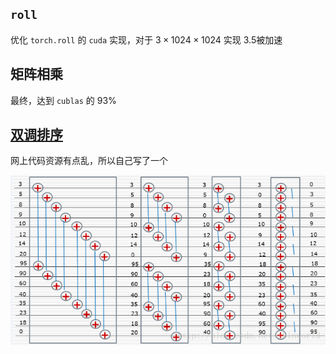 


## `roll`

优化 `torch.roll` 的 `cuda` 实现，对于 $3\times 1024 \times 1024$ 实现 3.5被加速



## 矩阵相乘

最终，达到 `cublas` 的 93%

## [双调排序](./sort/)

网上代码资源有点乱，所以自己写了一个

![](./images/sort.png)



